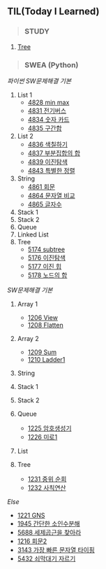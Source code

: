 ## TIL(Today I Learned)



> ### STUDY

1. [Tree](STUDY/0316/Tree.md)



> ### SWEA (Python)

*파이썬 SW문제해결 기본*

1. List 1
   - [4828 min max](SWEA/4828.md)
   - [4831 전기버스](SWEA/4831.md)
   - [4834 숫자 카드](SWEA/4834.md)
   - [4835 구간합](SWEA/4835.md)
2. List 2
   - [4836 색칠하기](SWEA/4836.md)
   - [4837 부분집합의 합](SWEA/4837.md)
   - [4839 이진탐색](SWEA/4839.md)
   - [4843 특별한 정렬](SWEA/4843.md)
3. String
   - [4861 회문](SWEA/4861.md)
   - [4864 문자열 비교](SWEA/4864.md)
   - [4865 글자수](SWEA/4865.md)
4. Stack 1
5. Stack 2
6. Queue
7. Linked List
8. Tree
   - [5174 subtree](SWEA/5174.md)
   - [5176 이진탐색](SWEA/5176.md)
   - [5177 이진 힙](SWEA/5177.md)
   - [5178 노드의 합](SWEA/5178.md)



*SW문제해결 기본*

1. Array 1
   - [1206 View](SWEA/1206.md)
   - [1208 Flatten](SWEA/1208.md)

2. Array 2
   - [1209 Sum](SWEA/1209.md)
   - [1210 Ladder1](SWEA/1210.md)
3. String
4. Stack 1
5. Stack 2
6. Queue
   - [1225 암호생성기](SWEA/1225.md)
   - [1226 미로1](SWEA/1226.md)
7. List
8. Tree
   - [1231 중위 순회](SWEA/1231.md)
   - [1232 사칙연산](SWEA/1232.md)



*Else*

- [1221 GNS](SWEA/1221.md)
- [1945 간단한 소인수분해](SWEA/1945.md)
- [5688 세제곱근을 찾아라](SWEA/5688.md)
- [1216 회문2](SWEA/1216.md)
- [3143 가장 빠른 문자열 타이핑](SWEA/3143.md)
- [5432 쇠막대기 자르기](SWEA/5432.md)